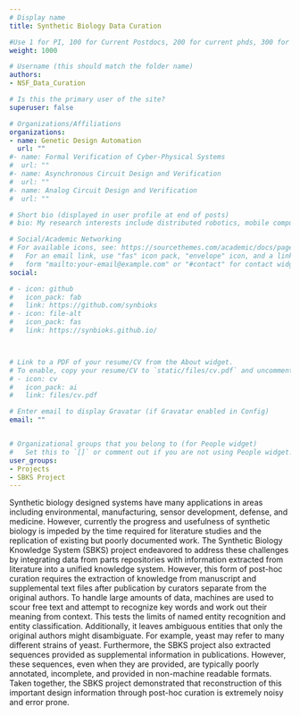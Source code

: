 ```yaml
---
# Display name
title: Synthetic Biology Data Curation

#Use 1 for PI, 100 for Current Postdocs, 200 for current phds, 300 for current masters, 400 for current undergrads, 800 for alum postdocs, 810 for alum phds, 820 for alum masters, and 830 for alum undergrads, 900 for tools, 1000 for projects, 900 for tools, 1000 for projects
weight: 1000

# Username (this should match the folder name)
authors:
- NSF_Data_Curation

# Is this the primary user of the site?
superuser: false

# Organizations/Affiliations
organizations:
- name: Genetic Design Automation
  url: ""
#- name: Formal Verification of Cyber-Physical Systems
#  url: ""
#- name: Asynchronous Circuit Design and Verification
#  url: ""
#- name: Analog Circuit Design and Verification
#  url: ""

# Short bio (displayed in user profile at end of posts)
# bio: My research interests include distributed robotics, mobile computing and programmable matter.

# Social/Academic Networking
# For available icons, see: https://sourcethemes.com/academic/docs/page-builder/#icons
#   For an email link, use "fas" icon pack, "envelope" icon, and a link in the
#   form "mailto:your-email@example.com" or "#contact" for contact widget.
social:

# - icon: github
#   icon_pack: fab
#   link: https://github.com/synbioks
# - icon: file-alt
#   icon_pack: fas
#   link: https://synbioks.github.io/



# Link to a PDF of your resume/CV from the About widget.
# To enable, copy your resume/CV to `static/files/cv.pdf` and uncomment the lines below.
# - icon: cv
#   icon_pack: ai
#   link: files/cv.pdf

# Enter email to display Gravatar (if Gravatar enabled in Config)
email: ""


# Organizational groups that you belong to (for People widget)
#   Set this to `[]` or comment out if you are not using People widget.
user_groups:
- Projects
- SBKS Project
---
```


Synthetic biology designed systems have many applications in areas including environmental, manufacturing, sensor development, defense, and medicine. However, currently the progress and usefulness of synthetic biology is impeded by the time required for literature studies and the replication of existing but poorly documented work. The Synthetic Biology Knowledge System (SBKS) project endeavored to address these challenges by integrating data from parts repositories with information extracted from literature into a unified knowledge system. However, this form of post-hoc curation requires the extraction of knowledge from manuscript and supplemental text files after publication by curators separate from the original authors. To handle large amounts of data, machines are used to scour free text and attempt to recognize key words and work out their meaning from context. This tests the limits of named entity recognition and entity classification. Additionally, it leaves ambiguous entities that only the original authors might disambiguate. For example, yeast may refer to many different strains of yeast. Furthermore, the SBKS project also extracted sequences provided as supplemental information in publications. However, these sequences, even when they are provided, are typically poorly annotated, incomplete, and provided in non-machine readable formats. Taken together, the SBKS project demonstrated that reconstruction of this important design information through post-hoc curation is extremely noisy and error prone.